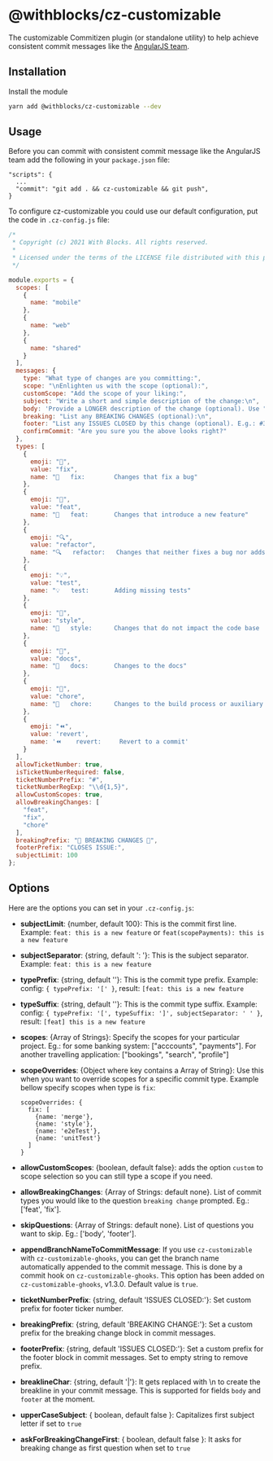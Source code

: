 # @withblocks/cz-customizable

The customizable Commitizen plugin (or standalone utility) to help achieve consistent commit messages like
the [AngularJS team](https://github.com/angular/angular.js/blob/master/CONTRIBUTING.md#-git-commit-guidelines).

## Installation

Install the module

```bash
yarn add @withblocks/cz-customizable --dev
```

## Usage

Before you can commit with consistent commit message like the AngularJS team add the following in your `package.json` file:

```
"scripts": {
  ...
  "commit": "git add . && cz-customizable && git push",
}
```

To configure cz-customizable you could use our default configuration, put the code in `.cz-config.js` file:

```js
/*
 * Copyright (c) 2021 With Blocks. All rights reserved.
 *
 * Licensed under the terms of the LICENSE file distributed with this project.
 */

module.exports = {
  scopes: [
    {
      name: "mobile"
    },
    {
      name: "web"
    },
    {
      name: "shared"
    }
  ],
  messages: {
    type: "What type of changes are you committing:",
    scope: "\nEnlighten us with the scope (optional):",
    customScope: "Add the scope of your liking:",
    subject: "Write a short and simple description of the change:\n",
    body: 'Provide a LONGER description of the change (optional). Use "|" to break new line:\n',
    breaking: "List any BREAKING CHANGES (optional):\n",
    footer: "List any ISSUES CLOSED by this change (optional). E.g.: #31, #34:\n",
    confirmCommit: "Are you sure you the above looks right?"
  },
  types: [
    {
      emoji: "🐛",
      value: "fix",
      name: "🐛   fix:        Changes that fix a bug"
    },
    {
      emoji: "🚀",
      value: "feat",
      name: "🚀   feat:       Changes that introduce a new feature"
    },
    {
      emoji: "🔍",
      value: "refactor",
      name: "🔍   refactor:   Changes that neither fixes a bug nor adds a feature"
    },
    {
      emoji: "💡",
      value: "test",
      name: "💡   test:       Adding missing tests"
    },
    {
      emoji: "💅",
      value: "style",
      name: "💅   style:      Changes that do not impact the code base  \n                   (white-space, formatting, missing semi-colons, etc)"
    },
    {
      emoji: "📝",
      value: "docs",
      name: "📝   docs:       Changes to the docs"
    },
    {
      emoji: "🤖",
      value: "chore",
      name: "🤖   chore:      Changes to the build process or auxiliary tools\n                   and or libraries such as auto doc generation"
    },
    {
      emoji: "⏪",
      value: 'revert',
      name: '⏪    revert:     Revert to a commit'
    }
  ],
  allowTicketNumber: true,
  isTicketNumberRequired: false,
  ticketNumberPrefix: "#",
  ticketNumberRegExp: "\\d{1,5}",
  allowCustomScopes: true,
  allowBreakingChanges: [
    "feat",
    "fix",
    "chore"
  ],
  breakingPrefix: "🚧 BREAKING CHANGES 🚧",
  footerPrefix: "CLOSES ISSUE:",
  subjectLimit: 100
};
```

## Options

Here are the options you can set in your `.cz-config.js`:

* **subjectLimit**: {number, default 100}: This is the commit first line. Example: `feat: this is a new feature` or `feat(scopePayments): this is a new feature`
* **subjectSeparator**: {string, default ': '}: This is the subject separator. Example: `feat: this is a new feature`
* **typePrefix**: {string, default ''}: This is the commit type prefix. Example: config: `{ typePrefix: '[' }`, result: `[feat: this is a new feature`
* **typeSuffix**: {string, default ''}: This is the commit type suffix. Example: config: `{ typePrefix: '[', typeSuffix: ']', subjectSeparator: ' ' }`, result: `[feat] this is a new feature`

* **scopes**: {Array of Strings}: Specify the scopes for your particular project. Eg.: for some banking system: ["acccounts", "payments"]. For another travelling application: ["bookings", "search", "profile"]
* **scopeOverrides**: {Object where key contains a Array of String}: Use this when you want to override scopes for a specific commit type. Example bellow specify scopes when type is `fix`:
  ```
  scopeOverrides: {
    fix: [
      {name: 'merge'},
      {name: 'style'},
      {name: 'e2eTest'},
      {name: 'unitTest'}
    ]
  }
  ```
* **allowCustomScopes**: {boolean, default false}: adds the option `custom` to scope selection so you can still type a scope if you need.
* **allowBreakingChanges**: {Array of Strings: default none}. List of commit types you would like to the question `breaking change` prompted. Eg.: ['feat', 'fix'].
* **skipQuestions**: {Array of Strings: default none}. List of questions you want to skip. Eg.: ['body', 'footer'].
* **appendBranchNameToCommitMessage**: If you use `cz-customizable` with `cz-customizable-ghooks`, you can get the branch name automatically appended to the commit message. This is done by a commit hook on `cz-customizable-ghooks`. This option has been added on `cz-customizable-ghooks`, v1.3.0. Default value is `true`.
* **ticketNumberPrefix**: {string, default 'ISSUES CLOSED:'}: Set custom prefix for footer ticker number.
* **breakingPrefix**: {string, default 'BREAKING CHANGE:'}: Set a custom prefix for the breaking change block in commit messages.
* **footerPrefix**: {string, default 'ISSUES CLOSED:'}: Set a custom prefix for the footer block in commit messages. Set to empty string to remove prefix.
* **breaklineChar**: {string, default '|'}: It gets replaced with \n to create the breakline in your commit message. This is supported for fields `body` and `footer` at the moment.
* **upperCaseSubject**: { boolean, default false }: Capitalizes first subject letter if set to `true`
* **askForBreakingChangeFirst**: { boolean, default false }: It asks for breaking change as first question when set to `true`


